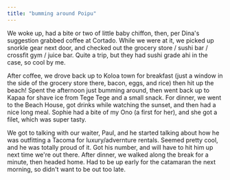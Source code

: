 ```yaml
---
title: "bumming around Poipu"
---
```


We woke up, had a bite or two of little baby chiffon, then, per Dina's suggestion grabbed coffee at Cortado. While we were at it, we picked up snorkle gear next door, and checked out the grocery store / sushi bar / crossfit gym / juice bar. Quite a trip, but they had sushi grade ahi in the case, so cool by me.

After coffee, we drove back up to Koloa town for breakfast (just a window in the side of the grocery store there, bacon, eggs, and rice) then hit up the beach! Spent the afternoon just bumming around, then went back up to Kapaa for shave ice from Tege Tege and a small snack. For dinner, we went to the Beach House, got drinks while watching the sunset, and then had a nice long meal. Sophie had a bite of my Ono (a first for her), and she got a filet, which was super tasty.

We got to talking with our waiter, Paul, and he started talking about how he was outfitting a Tacoma for luxury/advernture rentals. Seemed pretty cool, and he was totally proud of it. Got his number, and will have to hit him up next time we're out there. After dinner, we walked along the break for a minute, then headed home. Had to be up early for the catamaran the next morning, so didn't want to be out too late.